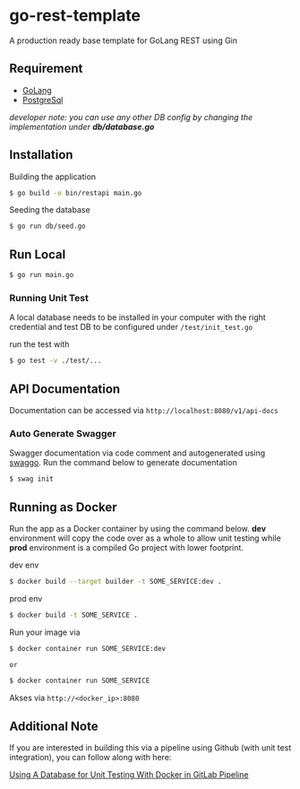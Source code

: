 # go-rest-template
A production ready base template for GoLang REST using Gin

## Requirement

* [GoLang](https://golang.org/)
* [PostgreSql](https://www.postgresql.org/)

_developer note: you can use any other DB config by changing the implementation under __db/database.go___

## Installation

Building the application

```sh
$ go build -o bin/restapi main.go
```
Seeding the database
```sh
$ go run db/seed.go
```

## Run Local

```sh
$ go run main.go
```

### Running Unit Test

A local database needs to be installed in your computer with the right credential and test DB to be configured under `/test/init_test.go`

run the test with
```sh
$ go test -v ./test/...
```


## API Documentation

Documentation can be accessed via `http://localhost:8080/v1/api-docs`

### Auto Generate Swagger
Swagger documentation via code comment and autogenerated using [swaggo](https://github.com/swaggo/swag). Run the command below to generate documentation

```sh
$ swag init
```

## Running as Docker

Run the app as a Docker container by using the command below. __dev__ environment will copy the code over as a whole to allow unit testing while __prod__ environment is a compiled Go project with lower footprint.

dev env
```sh
$ docker build --target builder -t SOME_SERVICE:dev .
```
prod env
```sh
$ docker build -t SOME_SERVICE .
```

Run your image via
```sh
$ docker container run SOME_SERVICE:dev

or 

$ docker container run SOME_SERVICE
```

Akses via `http://<docker_ip>:8080`

## Additional Note

If you are interested in building this via a pipeline using Github (with unit test integration), you can follow along with here:

[Using A Database for Unit Testing With Docker in GitLab Pipeline](https://medium.com/geekculture/using-a-database-for-unit-testing-with-docker-in-gitlab-pipeline-c919121e25ef)